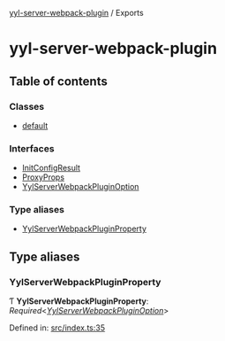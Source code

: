 [yyl-server-webpack-plugin](README.md) / Exports

# yyl-server-webpack-plugin

## Table of contents

### Classes

- [default](classes/default.md)

### Interfaces

- [InitConfigResult](interfaces/initconfigresult.md)
- [ProxyProps](interfaces/proxyprops.md)
- [YylServerWebpackPluginOption](interfaces/yylserverwebpackpluginoption.md)

### Type aliases

- [YylServerWebpackPluginProperty](modules.md#yylserverwebpackpluginproperty)

## Type aliases

### YylServerWebpackPluginProperty

Ƭ **YylServerWebpackPluginProperty**: *Required*<[*YylServerWebpackPluginOption*](interfaces/yylserverwebpackpluginoption.md)\>

Defined in: [src/index.ts:35](https://github.com/jackness1208/yyl-server-webpack-plugin/blob/70f800a/src/index.ts#L35)
